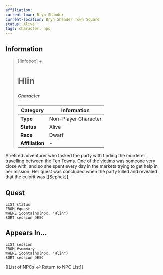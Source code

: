 ```yaml
---
affiliation:
current-town: Bryn Shander
current-location: Bryn Shander Town Square
status: Alive
tags: character, npc
---
```


## Information
> [!infobox] +
> # Hlin
> ##### Character
> | Category | Information |
> | ---- | ---- |
> | **Type** | Non-Player Character |
> | **Status** | Alive |
> | **Race** | Dwarf |
> | **Affiliation** | - |

A retired adventurer who tasked the party with finding the murderer travelling between the Ten Towns. One of the victims was someone very close with, and so she spent every day in the markets trying to get help in her mission. Her quest was concluded when the party killed and revealed that the culprit was [[Sephek]].

## Quest

```dataview
LIST status
FROM #quest 
WHERE icontains(npc, "Hlin")
SORT session DESC
```

## Appears In...
```dataview
LIST session
FROM #summary
WHERE icontains(npc, "Hlin")
SORT session DESC
```

[[List of NPCs|↩️ Return to NPC List]]